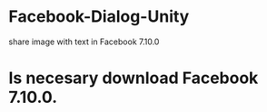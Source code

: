 # Facebook-Dialog-Unity
share image with text in Facebook 7.10.0

# Is necesary download Facebook 7.10.0.
